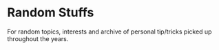 # Random Stuffs
For random topics, interests and archive of personal tip/tricks picked up throughout the years. 
